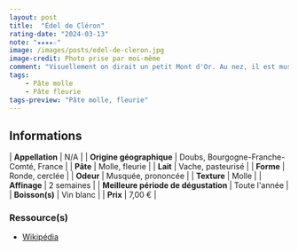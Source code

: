 ```yaml
---
layout: post
title:  "Édel de Cléron"
rating-date: "2024-03-13"
note: "★★★★☆"
image: /images/posts/edel-de-cleron.jpg
image-credit: Photo prise par moi-même
comment: "Visuellement on dirait un petit Mont d'Or. Au nez, il est musqué, il renvoie à l'odeur de la bête, de l'étable. On retrouve en bouche ce parfum grâce à la croûte. Le cœur est crémeux et plus doux. Il est plus complexe gustativement parlant que le Mont d'Or, tout du moins cru (à essayer chaud). C'est un fromage qui a du caractère, belle découverte !"
tags:
    - Pâte molle
    - Pâte fleurie
tags-preview: "Pâte molle, fleurie"
---
```


## Informations

| **Appellation** | N/A |
| **Origine géographique** | Doubs, Bourgogne-Franche-Comté, France |
| **Pâte** | Molle, fleurie |
| **Lait** | Vache, pasteurisé |
| **Forme** | Ronde, cerclée |
| **Odeur** | Musquée, prononcée |
| **Texture** | Molle |
| **Affinage** | 2 semaines |
| **Meilleure période de dégustation** | Toute l'année |
| **Boisson(s)** | Vin blanc |
| **Prix** | 7,00 € |

### Ressource(s)
* [Wikipédia](https://fr.wikipedia.org/wiki/%C3%89del_de_Cl%C3%A9ron)